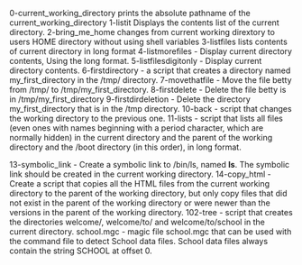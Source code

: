 0-current_working_directory prints the absolute pathname of the current_working_directory
1-listit Displays the contents list of the current directory.
2-bring_me_home changes from current working dirextory to users HOME directory without using shell variables
3-listfiles lists contents of current directory in long format
4-listmorefiles - Display current directory contents, Using the long format.
5-listfilesdigitonly - Display current directory contents.
6-firstdirectory - a script that creates a directory named my_first_directory in the /tmp/ directory.
7-movethatfile - Move the file betty from /tmp/ to /tmp/my_first_directory.
8-firstdelete - Delete the file betty is in /tmp/my_first_directory
9-firstdirdeletion - Delete the directory my_first_directory that is in the /tmp directory.
10-back - script that changes the working directory to the previous one.
11-lists - script that lists all files (even ones with names beginning with a period character, which are normally hidden) in the current directory and the parent of the working directory and the /boot directory (in this order), in long format.

13-symbolic_link - Create a symbolic link to /bin/ls, named __ls__. The symbolic link should be created in the current working directory.
14-copy_html - Create a script that copies all the HTML files from the current working directory to the parent of the working directory, but only copy files that did not exist in the parent of the working directory or were newer than the versions in the parent of the working directory.
102-tree - script that creates the directories welcome/, welcome/to/ and welcome/to/school in the current directory.
school.mgc - magic file school.mgc that can be used with the command file to detect School data files. School data files always contain the string SCHOOL at offset 0.
